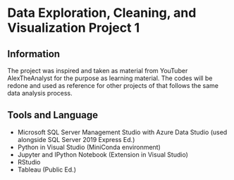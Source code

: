 # Data Exploration, Cleaning, and Visualization Project 1

## Information

The project was inspired and taken as material from YouTuber AlexTheAnalyst for the purpose as learning material. The codes will be redone and used as reference for other projects of that follows the same data analysis process. 

## Tools and Language

- Microsoft SQL Server Management Studio with Azure Data Studio (used alongside SQL Server 2019 Express Ed.)
- Python in Visual Studio (MiniConda environment)
- Jupyter and IPython Notebook (Extension in Visual Studio)
- RStudio
- Tableau (Public Ed.)
